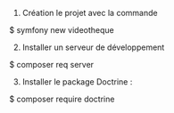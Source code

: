 1. Création le projet avec la commande 

  $ symfony new   videotheque

2. Installer un serveur de développement

  $ composer req server

3. Installer le package Doctrine :

  $ composer require doctrine

    
